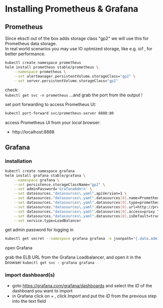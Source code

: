 # Installing Prometheus & Grafana

## Prometheus
Since eksctl out of the box adds storage class "gp2" we will use this for Prometheus data storage.  
In real world scenarios you may use IO optmized storage, like e.g. _io1_ , for better performance.

```bash
kubectl create namespace prometheus
helm install prometheus stable/prometheus \
    --namespace prometheus \
    --set alertmanager.persistentVolume.storageClass="gp2" \
    --set server.persistentVolume.storageClass="gp2"
```

check:  
```kubectl get svc -n prometheus```
...and grab the port from the output !

set port forwarding to access Prometheus UI:

```bash
kubectl port-forward svc/prometheus-server 8888:80
```

access Prometheus UI from your *local* browser:
* http://localhost:8888

## Grafana

### installation

```bash
kubectl create namespace grafana
helm install grafana stable/grafana \
    --namespace grafana \
    --set persistence.storageClassName="gp2" \
    --set adminPassword='GrafanaAdm!n' \
    --set datasources."datasources\.yaml".apiVersion=1 \
    --set datasources."datasources\.yaml".datasources[0].name=Prometheus \
    --set datasources."datasources\.yaml".datasources[0].type=prometheus \
    --set datasources."datasources\.yaml".datasources[0].url=http://prometheus-server.prometheus.svc.cluster.local \
    --set datasources."datasources\.yaml".datasources[0].access=proxy \
    --set datasources."datasources\.yaml".datasources[0].isDefault=true \
    --set service.type=LoadBalancer
```

get admin password for logging in

```bash
kubectl get secret --namespace grafana grafana -o jsonpath="{.data.admin-password}" | base64 --decode ; echo
```

open Grafana

grab the ELB URL from the Grafana Loadbalancer, and open it in the browser
```kubectl get svc - grafana grafana```

### import dashboard(s)

* goto https://grafana.com/grafana/dashboards and select the *ID* of the dashboard you want to import  
* in Grafana click on *+* , click *Import* and put the *ID* from the previous step into the text field
